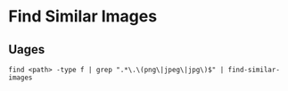 # Find Similar Images

## Uages
```
find <path> -type f | grep ".*\.\(png\|jpeg\|jpg\)$" | find-similar-images
```
